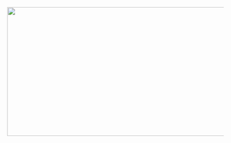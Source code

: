 <div align="center">
  
  <a href="https://github.com/devxb/gitanimals">
<img
  src="https://render.gitanimals.org/farms/gawgjiug"
  width="600"
  height="300"
/>
</a>
<div/>

